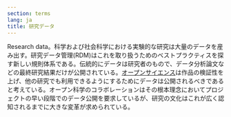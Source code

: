 ```yaml
---
section: terms
lang: ja
title: 研究データ
---
```


Research data。科学および社会科学における実験的な研究は大量のデータを産み出す。研究データ管理(RDM)はこれを取り扱うためのベストプラクティスを探す新しい規則体系である。伝統的にデータは研究者のもので、データ分析論文などの最終研究結果だけが公開されている。[オープンサイエンス](/glossary/ja/terms/open-science/)は作品の検証性を上げ、他の研究でも利用できるようにするためにデータは公開されるべきであると考えている。オープン科学のコラボレーションはその根本理念においてプロジェクトの早い段階でのデータ公開を要求しているが、研究の文化はこれが広く認知されるまでに大きな変革が求められている。
